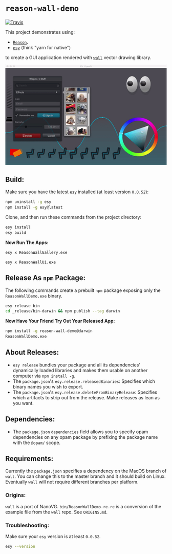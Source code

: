 # `reason-wall-demo`

[![Travis](https://img.shields.io/travis/jordwalke/reason-wall-demo.svg)](https://travis-ci.org/jordwalke/reason-wall-demo)

This project demonstrates using:

- [`Reason`](https://reasonml.github.io).
- [`esy`](https://github.com/esy/esy) (think "yarn for native")

to create a GUI application rendered with
[`wall`](https://github.com/let-def/wall) vector
drawing library.

![Wall Demo](./Demo.gif)



## Build:

Make sure you have the latest [`esy`](https://github.com/esy/esy) installed (at
least version `0.0.52`):
```sh
npm uninstall -g esy
npm install -g esy@latest
```

Clone, and then run these commands from the project directory:
```sh
esy install
esy build
```

**Now Run The Apps:**

```
esy x ReasonWallGallery.exe
```

```
esy x ReasonWallUi.exe
```

## Release As `npm` Package:

The following commands create a prebuilt `npm` package exposing only the
`ReasonWallDemo.exe` binary.

```sh
esy release bin
cd _release/bin-darwin && npm publish --tag darwin
```

**Now Have Your Friend Try Out Your Released App:**

```sh
npm install -g reason-wall-demo@darwin
ReasonWallDemo.exe
```

## About Releases:

- `esy release` bundles your package and all its dependencies' dynamically
  loaded libraries and makes them usable on another computer via `npm install -g`.
- The `package.json`'s `esy.release.releasedBinaries`: Specifies which binary
  names you wish to export.
- The `package.json`'s `esy.release.deleteFromBinaryRelease`: Specifies which
  artifacts to strip out from the release. Make releases as lean as you want.

## Dependencies:
- The `package.json` `dependencies` field allows you to specify opam
  dependencies on any opam package by prefixing the package name with the
  `@opam/` scope.

## Requirements:
Currently the `package.json` specifies a dependency on the MacOS branch of
`wall`. You can change this to the master branch and it should build on Linux.
Eventually `wall` will not require different branches per platform.

### Origins:

`wall` is a port of NanoVG. `bin/ReasonWallDemo.re.re` is a conversion of the
example file from the `wall` repo. See `ORIGINS.md`.

### Troubleshooting:

Make sure your `esy` version is at least `0.0.52`.

```sh
esy --version
```
